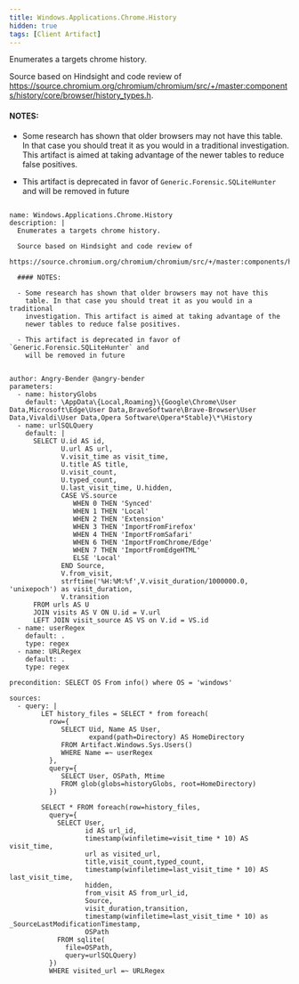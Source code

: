 ```yaml
---
title: Windows.Applications.Chrome.History
hidden: true
tags: [Client Artifact]
---
```


Enumerates a targets chrome history.

Source based on Hindsight and code review of
https://source.chromium.org/chromium/chromium/src/+/master:components/history/core/browser/history_types.h.

#### NOTES:

- Some research has shown that older browsers may not have this
  table. In that case you should treat it as you would in a traditional
  investigation. This artifact is aimed at taking advantage of the
  newer tables to reduce false positives.

- This artifact is deprecated in favor of `Generic.Forensic.SQLiteHunter` and
  will be removed in future


<pre><code class="language-yaml">
name: Windows.Applications.Chrome.History
description: |
  Enumerates a targets chrome history.

  Source based on Hindsight and code review of
  https://source.chromium.org/chromium/chromium/src/+/master:components/history/core/browser/history_types.h.

  #### NOTES:

  - Some research has shown that older browsers may not have this
    table. In that case you should treat it as you would in a traditional
    investigation. This artifact is aimed at taking advantage of the
    newer tables to reduce false positives.

  - This artifact is deprecated in favor of `Generic.Forensic.SQLiteHunter` and
    will be removed in future


author: Angry-Bender @angry-bender
parameters:
  - name: historyGlobs
    default: \AppData\{Local,Roaming}\{Google\Chrome\User Data,Microsoft\Edge\User Data,BraveSoftware\Brave-Browser\User Data,Vivaldi\User Data,Opera Software\Opera*Stable}\*\History
  - name: urlSQLQuery
    default: |
      SELECT U.id AS id,
             U.url AS url,
             V.visit_time as visit_time,
             U.title AS title,
             U.visit_count,
             U.typed_count,
             U.last_visit_time, U.hidden,
             CASE VS.source
                WHEN 0 THEN 'Synced'
                WHEN 1 THEN 'Local'
                WHEN 2 THEN 'Extension'
                WHEN 3 THEN 'ImportFromFirefox'
                WHEN 4 THEN 'ImportFromSafari'
                WHEN 6 THEN 'ImportFromChrome/Edge'
                WHEN 7 THEN 'ImportFromEdgeHTML'
                ELSE 'Local'
             END Source,
             V.from_visit,
             strftime('%H:%M:%f',V.visit_duration/1000000.0, 'unixepoch') as visit_duration,
             V.transition
      FROM urls AS U
      JOIN visits AS V ON U.id = V.url
      LEFT JOIN visit_source AS VS on V.id = VS.id
  - name: userRegex
    default: .
    type: regex
  - name: URLRegex
    default: .
    type: regex

precondition: SELECT OS From info() where OS = 'windows'

sources:
  - query: |
        LET history_files = SELECT * from foreach(
          row={
             SELECT Uid, Name AS User,
                    expand(path=Directory) AS HomeDirectory
             FROM Artifact.Windows.Sys.Users()
             WHERE Name =~ userRegex
          },
          query={
             SELECT User, OSPath, Mtime
             FROM glob(globs=historyGlobs, root=HomeDirectory)
          })

        SELECT * FROM foreach(row=history_files,
          query={
            SELECT User,
                   id AS url_id,
                   timestamp(winfiletime=visit_time * 10) AS visit_time,
                   url as visited_url,
                   title,visit_count,typed_count,
                   timestamp(winfiletime=last_visit_time * 10) AS last_visit_time,
                   hidden,
                   from_visit AS from_url_id,
                   Source,
                   visit_duration,transition,
                   timestamp(winfiletime=last_visit_time * 10) as _SourceLastModificationTimestamp,
                   OSPath
            FROM sqlite(
              file=OSPath,
              query=urlSQLQuery)
          })
          WHERE visited_url =~ URLRegex

</code></pre>

